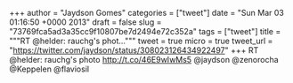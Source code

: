 
+++
author = "Jaydson Gomes"
categories = ["tweet"]
date = "Sun Mar 03 01:16:50 +0000 2013"
draft = false
slug = "73769fca5ad3a35cc9f10807be7d2494e72c352a"
tags = ["tweet"]
title = """RT @helder: rauchg's phot..."""
tweet = true
micro = true
tweet_url = "https://twitter.com/jaydson/status/308023126434922497"
+++
RT @helder: rauchg's photo http://t.co/46E9wIwMs5 @jaydson @zenorocha @Keppelen @flaviosil
